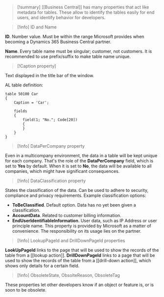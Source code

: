 >[!summary] 
>[[Business Central]] has many properties that act like metadata for tables. These allow to identify the tables easily for end users, and identify behavior for developers.

>[!info] ID and Name

**ID**. Number value. Must be within the range Microsoft provides when becoming a Dynamics 365 Business Central partner.

**Name**. Every table name must be singular; customer, not customers. It is recommended to use prefix/suffix to make table name unique.

>[!Caption property]

Text displayed in the title bar of the window.

AL table definition:
```AL
table 50100 Car
{
	Caption = 'Car';

	fields
	{
		field(1; "No."; Code[20])
		{
		}
	}
}
```

>[!info] DataPerCompany property

Even in a multicompany environment, the data in a table will be kept unique for each company. That's the role of the **DataPerCompany** field, which is set to **Yes** by default.
When it is set to **No**, the data will be available to all companies, which might have significant consequences.

>[!info] DataClassification property

States the classification of the data. Can be used to adhere to security, compliance and privacy requirements.
Example classification options:
- **ToBeClassified**. Default option. Data has no yet been given a classification.
- **AccountData**. Related to customer billing information.
- **EndUserIdentifiableInformation**. User data, such as IP Address or user principle name.
This property is provided by Microsoft as a matter of convenience. The responsibility on its usage lies on the partner.
>[!info] LookupPageId and DrillDownPageId properties

**LookUpPageId** links to the page that will be used to show the records of the table from a [[lookup action]].
**DrillDownPageId** links to a page that will be used to show the records of the table from a [[drill-down action]], which shows only details for a certain field.

>[!info] ObsoleteState, ObsolteReason, ObsoleteTag

These properties let other developers know if an object or feature is, or is soon to be obsolete.



